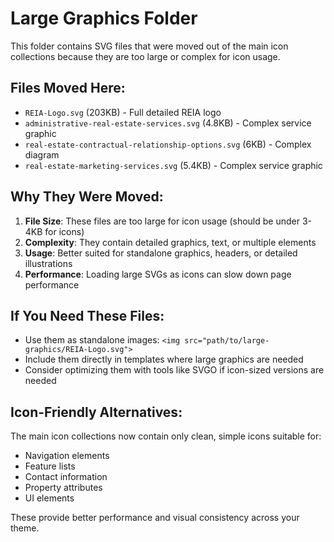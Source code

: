 # Large Graphics Folder

This folder contains SVG files that were moved out of the main icon collections because they are too large or complex for icon usage.

## Files Moved Here:

- `REIA-Logo.svg` (203KB) - Full detailed REIA logo
- `administrative-real-estate-services.svg` (4.8KB) - Complex service graphic
- `real-estate-contractual-relationship-options.svg` (6KB) - Complex diagram
- `real-estate-marketing-services.svg` (5.4KB) - Complex service graphic

## Why They Were Moved:

1. **File Size**: These files are too large for icon usage (should be under 3-4KB for icons)
2. **Complexity**: They contain detailed graphics, text, or multiple elements
3. **Usage**: Better suited for standalone graphics, headers, or detailed illustrations
4. **Performance**: Loading large SVGs as icons can slow down page performance

## If You Need These Files:

- Use them as standalone images: `<img src="path/to/large-graphics/REIA-Logo.svg">`
- Include them directly in templates where large graphics are needed
- Consider optimizing them with tools like SVGO if icon-sized versions are needed

## Icon-Friendly Alternatives:

The main icon collections now contain only clean, simple icons suitable for:
- Navigation elements
- Feature lists
- Contact information
- Property attributes
- UI elements

These provide better performance and visual consistency across your theme.
